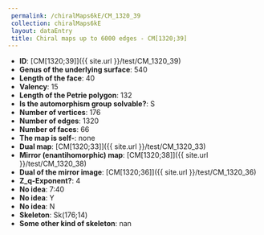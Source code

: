 ```yaml
--- 
 permalink: /chiralMaps6kE/CM_1320_39 
 collection: chiralMaps6kE
 layout: dataEntry
 title: Chiral maps up to 6000 edges - CM[1320;39]
---
```


- **ID**: [CM[1320;39]]({{ site.url }}/test/CM_1320_39)
- **Genus of the underlying surface**: 540
- **Length of the face**: 40
- **Valency**: 15
- **Length of the Petrie polygon**: 132
- **Is the automorphism group solvable?**: S
- **Number of vertices**: 176
- **Number of edges**: 1320
- **Number of faces**: 66
- **The map is self-**: none
- **Dual map**: [CM[1320;33]]({{ site.url }}/test/CM_1320_33)
- **Mirror (enantihomorphic) map**: [CM[1320;38]]({{ site.url }}/test/CM_1320_38)
- **Dual of the mirror image**: [CM[1320;36]]({{ site.url }}/test/CM_1320_36)
- **Z_q-Exponent?**: 4
- **No idea**:  7:40
- **No idea**: Y
- **No idea**: N
- **Skeleton**: Sk(176;14)
- **Some other kind of skeleton**: nan
